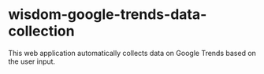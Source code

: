 # wisdom-google-trends-data-collection
This web application automatically collects data on Google Trends based on the user input.
